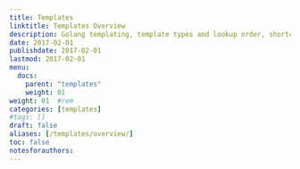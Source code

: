 ```yaml
---
title: Templates
linktitle: Templates Overview
description: Golang templating, template types and lookup order, shortcodes, and data.
date: 2017-02-01
publishdate: 2017-02-01
lastmod: 2017-02-01
menu:
  docs:
    parent: "templates"
    weight: 01
weight: 01	#rem
categories: [templates]
#tags: []
draft: false
aliases: [/templates/overview/]
toc: false
notesforauthors:
---
```

